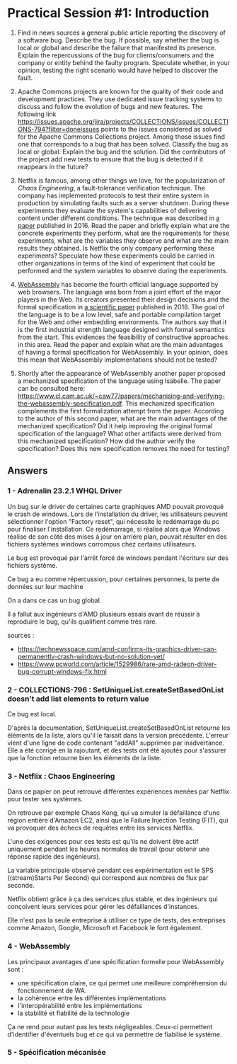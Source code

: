 # Practical Session #1: Introduction

1. Find in news sources a general public article reporting the discovery of a software bug. Describe the bug. If possible, say whether the bug is local or global and describe the failure that manifested its presence. Explain the repercussions of the bug for clients/consumers and the company or entity behind the faulty program. Speculate whether, in your opinion, testing the right scenario would have helped to discover the fault.

2. Apache Commons projects are known for the quality of their code and development practices. They use dedicated issue tracking systems to discuss and follow the evolution of bugs and new features. The following link https://issues.apache.org/jira/projects/COLLECTIONS/issues/COLLECTIONS-794?filter=doneissues points to the issues considered as solved for the Apache Commons Collections project. Among those issues find one that corresponds to a bug that has been solved. Classify the bug as local or global. Explain the bug and the solution. Did the contributors of the project add new tests to ensure that the bug is detected if it reappears in the future?

3. Netflix is famous, among other things we love, for the popularization of *Chaos Engineering*, a fault-tolerance verification technique. The company has implemented protocols to test their entire system in production by simulating faults such as a server shutdown. During these experiments they evaluate the system's capabilities of delivering content under different conditions. The technique was described in [a paper](https://arxiv.org/ftp/arxiv/papers/1702/1702.05843.pdf) published in 2016. Read the paper and briefly explain what are the concrete experiments they perform, what are the requirements for these experiments, what are the variables they observe and what are the main results they obtained. Is Netflix the only company performing these experiments? Speculate how these experiments could be carried in other organizations in terms of the kind of experiment that could be performed and the system variables to observe during the experiments.

4. [WebAssembly](https://webassembly.org/) has become the fourth official language supported by web browsers. The language was born from a joint effort of the major players in the Web. Its creators presented their design decisions and the formal specification in [a scientific paper](https://people.mpi-sws.org/~rossberg/papers/Haas,%20Rossberg,%20Schuff,%20Titzer,%20Gohman,%20Wagner,%20Zakai,%20Bastien,%20Holman%20-%20Bringing%20the%20Web%20up%20to%20Speed%20with%20WebAssembly.pdf) published in 2018. The goal of the language is to be a low level, safe and portable compilation target for the Web and other embedding environments. The authors say that it is the first industrial strength language designed with formal semantics from the start. This evidences the feasibility of constructive approaches in this area. Read the paper and explain what are the main advantages of having a formal specification for WebAssembly. In your opinion, does this mean that WebAssembly implementations should not be tested? 

5.  Shortly after the appearance of WebAssembly another paper proposed a mechanized specification of the language using Isabelle. The paper can be consulted here: https://www.cl.cam.ac.uk/~caw77/papers/mechanising-and-verifying-the-webassembly-specification.pdf. This mechanized specification complements the first formalization attempt from the paper. According to the author of this second paper, what are the main advantages of the mechanized specification? Did it help improving the original formal specification of the language? What other artifacts were derived from this mechanized specification? How did the author verify the specification? Does this new specification removes the need for testing?

## Answers

### 1 - Adrenalin 23.2.1 WHQL Driver

Un bug sur le driver de certaines carte graphiques AMD pouvait provoqué le crash de windows.
Lors de l'installation du driver, les utilisateurs peuvent sélectionner l'option "Factory reset", qui nécessite le redémarrage du pc pour finaliser l'installation. 
Ce redémarrage, si réalisé alors que Windows réalise de son côté des mises à jour en arrière plan, pouvait résulter en des fichiers systèmes windows corrompus chez certains utilisateurs.

Le bug est provoqué par l'arrêt forcé de windows pendant l'écriture sur des fichiers système.

Ce bug a eu comme répercussion, pour certaines personnes, la perte de données sur leur machine

On a dans ce cas un bug global.

Il a fallut aux ingénieurs d'AMD plusieurs essais avant de réussir à reproduire le bug, qu'ils qualifient comme très rare.

sources : 
* https://technewsspace.com/amd-confirms-its-graphics-driver-can-permanently-crash-windows-but-no-solution-yet/
* https://www.pcworld.com/article/1529986/rare-amd-radeon-driver-bug-corrupt-windows-fix.html

### 2 - COLLECTIONS-796 : SetUniqueList.createSetBasedOnList doesn't add list elements to return value

Ce bug est local.

D'après la documentation, SetUniqueList.createSetBasedOnList retourne les éléments de la liste, alors qu'il le faisait dans la version précédente.
L'erreur vient d'une ligne de code contenant "addAll" supprimée par inadvertance.
Elle a été corrigé en la rajoutant, et des tests ont été ajoutés pour s'assurer que la fonction retourne bien les éléments de la liste.

### 3 - Netflix : Chaos Engineering

Dans ce papier on peut retrouvé différentes expériences menées par Netflix pour tester ses systèmes.

On retrouve par exemple Chaos Kong, qui va simuler la défaillance d'une région entière d'Amazon EC2, ainsi que le Failure Injection Testing (FIT), qui va provoquer des échecs de requêtes entre les services Netflix.

L'une des exigences pour ces tests est qu'ils ne doivent être actif uniquement pendant les heures normales de travail (pour obtenir une réponse rapide des ingénieurs).

La variable principale observé pendant ces expérimentation est le SPS ((stream)Starts Per Second) qui correspond aux nombres de flux par seconde.

Netflix obtient grâce à ça des services plus stable, et des ingénieurs qui conçoivent leurs services pour gérer les défaillances d'instances.

Elle n'est pas la seule entreprise à utiliser ce type de tests, des entreprises comme Amazon, Google, Microsoft et Facebook le font également.

### 4 - WebAssembly

Les principaux avantages d'une spécification formelle pour WebAssembly sont :

* une spécification claire, ce qui permet une meilleure compréhension du fonctionnement de WA.
* la cohérence entre les différentes implémentations
* l'interopérabilité entre les implémentations
* la stabilité et fiabilité de la technologie

Ça ne rend pour autant pas les tests négligeables. Ceux-ci permettent d'identifier d'éventuels bug et ce qui va permettre de fiabilisé le système.

### 5 - Spécification mécanisée
